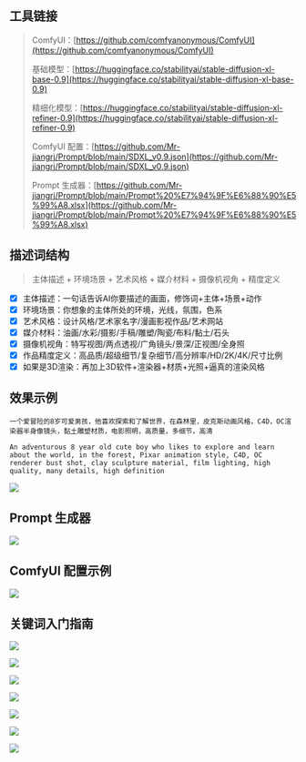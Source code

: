 ## 工具链接

> ComfyUI：[https://github.com/comfyanonymous/ComfyUI](https://github.com/comfyanonymous/ComfyUI)
>
> 基础模型：[https://huggingface.co/stabilityai/stable-diffusion-xl-base-0.9](https://huggingface.co/stabilityai/stable-diffusion-xl-base-0.9)
>
> 精细化模型：[https://huggingface.co/stabilityai/stable-diffusion-xl-refiner-0.9](https://huggingface.co/stabilityai/stable-diffusion-xl-refiner-0.9)
>
> ComfyUI 配置：[https://github.com/Mr-jiangrj/Prompt/blob/main/SDXL_v0.9.json](https://github.com/Mr-jiangrj/Prompt/blob/main/SDXL_v0.9.json)
>
> Prompt 生成器：[https://github.com/Mr-jiangrj/Prompt/blob/main/Prompt%20%E7%94%9F%E6%88%90%E5%99%A8.xlsx](https://github.com/Mr-jiangrj/Prompt/blob/main/Prompt%20%E7%94%9F%E6%88%90%E5%99%A8.xlsx)

## 描述词结构

> 主体描述 + 环境场景 + 艺术风格 + 媒介材料 + 摄像机视角 + 精度定义

- [x] 主体描述：一句话告诉AI你要描述的画面，修饰词+主体+场景+动作
- [x] 环境场景：你想象的主体所处的环境，光线，氛围，色系
- [x] 艺术风格：设计风格/艺术家名字/漫画影视作品/艺术网站
- [x] 媒介材料：油画/水彩/摄影/手稿/雕塑/陶瓷/布料/黏土/石头
- [x] 摄像机视角：特写视图/两点透视/广角镜头/景深/正视图/全身照
- [x] 作品精度定义：高品质/超级细节/复杂细节/高分辨率/HD/2K/4K/尺寸比例
- [x] 如果是3D渲染：再加上3D软件+渲染器+材质+光照+逼真的渲染风格

## 效果示例

```Prompt
一个爱冒险的8岁可爱男孩，他喜欢探索和了解世界，在森林里，皮克斯动画风格，C4D，OC渲染器半身像镜头，黏土雕塑材质，电影照明，高质量，多细节，高清
```

```Prompt
An adventurous 8 year old cute boy who likes to explore and learn about the world, in the forest, Pixar animation style, C4D, OC renderer bust shot, clay sculpture material, film lighting, high quality, many details, high definition
```

![](https://ghproxy.com/https://github.com/Mr-jiangrj/Prompt/blob/main/img/Example.png)

## Prompt 生成器

![](https://ghproxy.com/https://github.com/Mr-jiangrj/Prompt/blob/main/img/Prompt_Gen.png)

## ComfyUI 配置示例

![](https://ghproxy.com/https://github.com/Mr-jiangrj/Prompt/blob/main/img/ComfyUI.png)

## 关键词入门指南

![](https://ghproxy.com/https://github.com/Mr-jiangrj/Prompt/blob/main/img/Prompt.png)

![](https://ghproxy.com/https://github.com/Mr-jiangrj/Prompt/blob/main/img/Prompt1.webp)

![](https://ghproxy.com/https://github.com/Mr-jiangrj/Prompt/blob/main/img/Prompt2.webp)

![](https://ghproxy.com/https://github.com/Mr-jiangrj/Prompt/blob/main/img/Prompt3.webp)

![](https://ghproxy.com/https://github.com/Mr-jiangrj/Prompt/blob/main/img/Prompt4.webp)

![](https://ghproxy.com/https://github.com/Mr-jiangrj/Prompt/blob/main/img/Prompt5.webp)

![](https://ghproxy.com/https://github.com/Mr-jiangrj/Prompt/blob/main/img/Prompt6.webp)

